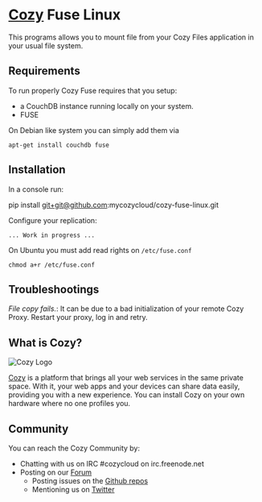 # [Cozy](http://cozy.io) Fuse Linux

This programs allows you to mount file from your Cozy Files application in your
usual file system.


## Requirements

To run properly Cozy Fuse requires that you setup:

* a CouchDB instance running locally on your system.
* FUSE

On Debian like system you can simply add them via

    apt-get install couchdb fuse

## Installation

In a console run:

   pip install git+git@github.com:mycozycloud/cozy-fuse-linux.git


Configure your replication:

    ... Work in progress ...

On Ubuntu you must add read rights on `/etc/fuse.conf`

    chmod a+r /etc/fuse.conf


## Troubleshootings

*File copy fails.*: It can be due to a bad initialization of your remote Cozy
Proxy. Restart your proxy, log in and retry.

## What is Cozy?

![Cozy
Logo](https://raw.github.com/mycozycloud/cozy-setup/gh-pages/assets/images/happycloud.png)

[Cozy](http://cozy.io) is a platform that brings all your web services in the
same private space.  With it, your web apps and your devices can share data
easily, providing you
with a new experience. You can install Cozy on your own hardware where no one
profiles you.

## Community

You can reach the Cozy Community by:

* Chatting with us on IRC #cozycloud on irc.freenode.net
* Posting on our
  [Forum](https://groups.google.com/forum/?fromgroups#!forum/cozy-cloud)
  * Posting issues on the [Github repos](https://github.com/mycozycloud/)
  * Mentioning us on [Twitter](http://twitter.com/mycozycloud)


